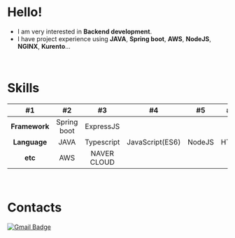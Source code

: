 # Hello!

- I am very interested in **Backend development**.
- I have project experience using **JAVA**, **Spring boot**, **AWS**, **NodeJS**, **NGINX**, **Kurento**...

<br/>

# Skills

|#1|#2|#3|#4|#5|#6|
| :-------------: | :--------: | :-------------: | :--: | :------: |:------: |
|  **Framework**  | Spring boot | ExpressJS |      |          ||
| **Language** | JAVA | Typescript |JavaScript(ES6) | NodeJS |   HTML    |
|     **etc**     |    AWS    |      NAVER CLOUD      |      |          ||

<br/>

# Contacts

[![Gmail Badge](https://img.shields.io/badge/Gmail-d14836?style=flat-square&logo=Gmail&logoColor=white&link=mailto:leeesangheee@gmail.com)](mailto:dex9205@gmail.com)
